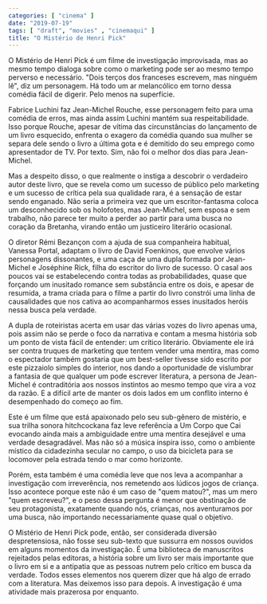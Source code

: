 ```yaml
---
categories: [ "cinema" ]
date: "2019-07-19"
tags: [ "draft", "movies" , "cinemaqui" ]
title: "O Mistério de Henri Pick"
---
```

O Mistério de Henri Pick é um filme de investigação improvisada,
mas ao mesmo tempo dialoga sobre como o marketing pode ser ao mesmo
tempo perverso e necessário. "Dois terços dos franceses escrevem,
mas ninguém lê", diz um personagem. Há todo um ar melancólico em
torno dessa comédia fácil de digerir. Pelo menos na superfície.

Fabrice Luchini faz Jean-Michel Rouche, esse personagem feito
para uma comédia de erros, mas ainda assim Luchini mantém
sua respeitabilidade. Isso porque Rouche, apesar de vítima das
circunstâncias do lançamento de um livro esquecido, enfrenta o exagero
da comédia quando sua mulher se separa dele sendo o livro a última gota
e é demitido do seu emprego como apresentador de TV. Por texto. Sim,
não foi o melhor dos dias para Jean-Michel.

Mas a despeito disso, o que realmente o instiga a descobrir o verdadeiro
autor deste livro, que se revela como um sucesso de público pelo
marketing e um sucesso de crítica pela sua qualidade rara, é a
sensação de estar sendo enganado. Não seria a primeira vez que
um escritor-fantasma coloca um desconhecido sob os holofotes, mas
Jean-Michel, sem esposa e sem trabalho, não parece ter muito a perder
ao partir para uma busca no coração da Bretanha, virando então um
justiceiro literário ocasional.

O diretor Rémi Bezançon com a ajuda de sua companheira habitual,
Vanessa Portal, adaptam o livro de David Foenkinos, que envolve vários
personagens dissonantes, e uma caça de uma dupla formada por Jean-Michel
e Joséphine Rick, filha do escritor do livro de sucesso. O casal aos
poucos vai se estabelecendo contra todas as probabilidades, quase que
forçando um inusitado romance sem substância entre os dois, e apesar
de resumida, a trama criada para o filme a partir do livro constrói uma
linha de causalidades que nos cativa ao acompanharmos esses inusitados
heróis nessa busca pela verdade.

A dupla de roteiristas acerta em usar das várias vozes do livro
apenas uma, pois assim não se perde o foco da narrativa e contam a
mesma história sob um ponto de vista fácil de entender: um crítico
literário. Obviamente ele irá ser contra truques de marketing que
tentem vender uma mentira, mas como o espectador também gostaria que um
best-seller tivesse sido escrito por este pizzaiolo simples do interior,
nos dando a oportunidade de vislumbrar a fantasia de que qualquer um
pode escrever literatura, a persona de Jean-Michel é contraditória aos
nossos instintos ao mesmo tempo que vira a voz da razão. E a difícil
arte de manter os dois lados em um conflito interno é desempenhado do
começo ao fim.

Este é um filme que está apaixonado pelo seu sub-gênero de mistério,
e sua trilha sonora hitchcockana faz leve referência a Um Corpo que
Cai evocando ainda mais a ambiguidade entre uma mentira desejável e
uma verdade desagradável. Mas não só a música inspira isso, como o
ambiente místico da cidadezinha secular no campo, o uso da bicicleta
para se locomover pela estrada tendo o mar como horizonte.

Porém, esta também é uma comédia leve que nos leva a acompanhar a
investigação com irreverência, nos remetendo aos lúdicos jogos de
criança. Isso acontece porque este não é um caso de "quem matou?",
mas um mero "quem escreveu?", e o peso dessa pergunta é menor que
obstinação de seu protagonista, exatamente quando nós, crianças,
nos aventuramos por uma busca, não importando necessariamente quase
qual o objetivo.

O Mistério de Henri Pick pode, então, ser considerada diversão
despretensiosa, não fosse seu sub-texto que sussurra em nossos ouvidos
em alguns momentos da investigação. É uma biblioteca de manuscritos
rejeitados pelas editoras, a história sobre um livro ser mais importante
que o livro em si e a antipatia que as pessoas nutrem pelo crítico em
busca da verdade. Todos esses elementos nos querem dizer que há algo de
errado com a literatura. Mas deixemos isso para depois. A investigação
é uma atividade mais prazerosa por enquanto.
